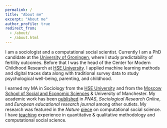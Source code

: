 ```yaml
---
permalink: /
title: "About me"
excerpt: "About me"
author_profile: true
redirect_from: 
  - /about/
  - /about.html
---
```


I am a sociologist and a computational social scientist. Currently I am a PhD candidate at the [University of Groningen](https://www.rug.nl/), where I study predictability of fertility outcomes. Before that I was the head of the Center for Modern Childhood Research at 
[HSE University](https://hse.ru/en). I applied machine learning methods and digital traces data along with traditional survey data to study psychological well-being, parenting, and childhood. 

I earned my MA in Sociology from the
[HSE University](https://hse.ru/en) and from the [Moscow School of Social and Economic Sciences](https://www.msses.ru/en/) & University of Manchester.
My academic work has been [published](publications) in
*PNAS*, *Sociological Research Online*, and
*European educational research journal* 
among other outlets. My research was featured in the *Nature* [piece](https://www.nature.com/articles/d41586-020-01747-1) on computational social science. I have [teaching](teaching) experience
in quantitative & qualitative methodology and computational social science.

